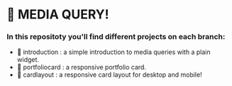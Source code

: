 # 🚀 MEDIA QUERY!
### In this repositoty you'll find different projects on each branch:

- 🌿 introduction : a simple introduction to media queries with a plain widget.
- 🌿 portfoliocard : a responsive portfolio card.
- 🌿 cardlayout : a responsive card layout for desktop and mobile!
  



